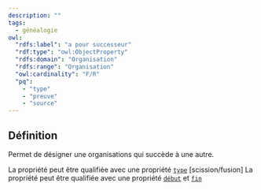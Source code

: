 ```yaml
---
description: ""
tags:
  - généalogie
owl:
  "rdfs:label": "a pour successeur"
  "rdf:type": "owl:ObjectProperty"
  "rdfs:domain": "Organisation"
  "rdfs:range": "Organisation"
  "owl:cardinality": "F/R"
  "pq":
    - "type"
    - "preuve"
    - "source"
---
```


<OntologyTable frontMatter={frontMatter}/>

## Définition

Permet de désigner une organisations qui succède à une autre.

La propriété peut être qualifiée avec une propriété [`type`](type.md) [scission/fusion]
La propriété peut être qualifiée avec une propriété [`début`](type.md) et [`fin`](type.md)
